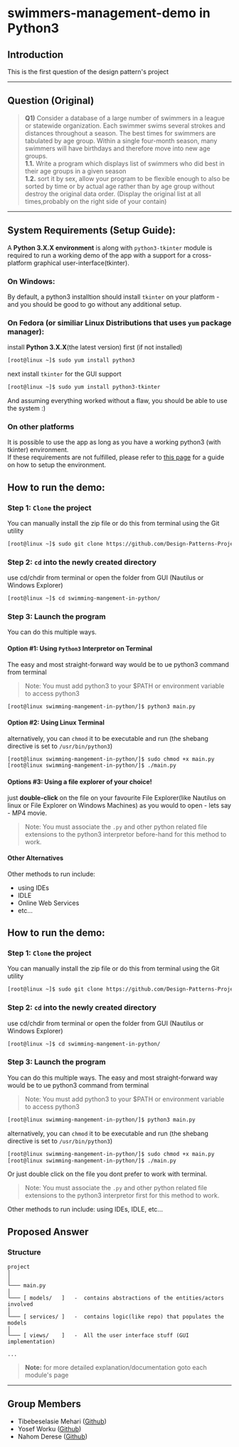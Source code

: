 # swimmers-management-demo in Python3

## Introduction
This is the first question of the design pattern's project

---
## Question (Original)
> **Q1)** Consider a database of a large number of swimmers in a league or statewide
organization. Each swimmer swims several strokes and distances throughout a season. The
best times for swimmers are tabulated by age group. Within a single four-month season,
many swimmers will have birthdays and therefore move into new age groups.<br/>
**1.1.** Write a program which displays list of swimmers who did best in their age groups
in a given season<br/>
**1.2.** sort it by sex, allow your program to be flexible enough to also be sorted by time
or by actual age rather than by age group without destroy the original data order.
(Display the original list at all times,probably on the right side of your contain)
---
## System Requirements (Setup Guide):
A **Python 3.X.X environment** is along with `python3-tkinter` module is required to run a working demo of the app with a support for a cross-platform graphical user-interface(tkinter).
### On Windows:
By default, a python3 installtion should install `tkinter` on your platform - and you should be good to go without any additional setup. 
### On Fedora (or similiar Linux Distributions that uses `yum` package manager):
install **Python 3.X.X**(the latest version) first (if not installed)
```bash
[root@linux ~]$ sudo yum install python3
```

next install `tkinter` for the GUI support
```bash
[root@linux ~]$ sudo yum install python3-tkinter
```
And assuming everything worked without a flaw, you should be able to use the system :)

### On other platforms
It is possible to use the app as long as you have a working python3 (with tkinter) environment. <br/>
If these requirements are not fulfilled, please refer to [this page](https://docs.python.org/3/using/unix.html#getting-and-installing-the-latest-version-of-python) for a guide on how to setup the environment.

## How to run the demo:
### Step 1: `Clone` the project
You can manually install the zip file or do this from terminal using the Git utility
```bash
[root@linux ~]$ sudo git clone https://github.com/Design-Patterns-Project-Group/swimming-mangement-in-python.git
```

### Step 2: `cd` into the newly created directory
use cd/chdir from terminal or open the folder from GUI (Nautilus or Windows Explorer)
```bash
[root@linux ~]$ cd swimming-mangement-in-python/
```

### Step 3: Launch the program
You can do this multiple ways.
#### Option #1: Using `Python3` Interpretor on Terminal
The easy and most straight-forward way would be to ue python3 command from terminal
> Note: You must add python3 to your $PATH or environment variable to access python3
```bash
[root@linux swimming-mangement-in-python/]$ python3 main.py
```

#### Option #2: Using Linux Terminal
alternatively, you can `chmod` it to be executable and run (the shebang directive is set to `/usr/bin/python3`)

```bash
[root@linux swimming-mangement-in-python/]$ sudo chmod +x main.py
[root@linux swimming-mangement-in-python/]$ ./main.py
```

#### Options #3: Using a file explorer of your choice!
just **double-click** on the file on your favourite File Explorer(like Nautilus on linux or File Explorer on Windows Machines) as you would to open - lets say - MP4 movie.
> Note: You must associate the `.py` and other python related file extensions to the python3 interpretor before-hand for this method to work.

#### Other Alternatives
Other methods to run include:
* using IDEs
* IDLE
* Online Web Services
* etc...

## How to run the demo:
### Step 1: `Clone` the project
You can manually install the zip file or do this from terminal using the Git utility
```bash
[root@linux ~]$ sudo git clone https://github.com/Design-Patterns-Project-Group/swimming-mangement-in-python.git
```

### Step 2: `cd` into the newly created directory
use cd/chdir from terminal or open the folder from GUI (Nautilus or Windows Explorer)
```bash
[root@linux ~]$ cd swimming-mangement-in-python/
```

### Step 3: Launch the program
You can do this multiple ways.
The easy and most straight-forward way would be to ue python3 command from terminal
> Note: You must add python3 to your $PATH or environment variable to access python3
```bash
[root@linux swimming-mangement-in-python/]$ python3 main.py
```

alternatively, you can `chmod` it to be executable and run (the shebang directive is set to `/usr/bin/python3`)
```bash
[root@linux swimming-mangement-in-python/]$ sudo chmod +x main.py
[root@linux swimming-mangement-in-python/]$ ./main.py
```

Or just double click on the file you dont prefer to work with terminal.
> Note: You must associate the `.py` and other python related file extensions to the python3 interpretor first for this method to work.

Other methods to run include: using IDEs, IDLE, etc...
## Proposed Answer
### Structure
```
project
│
│
└─── main.py
│
└─── [ models/   ]   -  contains abstractions of the entities/actors involved
│
└─── [ services/ ]   -  contains logic(like repo) that populates the models
│
└─── [ views/    ]   -  All the user interface stuff (GUI implementation)
 
...
```

> **Note:** for more detailed explanation/documentation goto each module's page 

---
## Group Members
* Tibebeselasie Mehari ([Github](https://github.com/TibebeJS))
* Yosef Worku ([Github](https://github.com/mozartofmath))
* Nahom Derese ([Github](https://github.com/NahomD))
